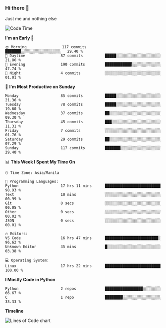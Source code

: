 ### Hi there 👋

Just me and nothing else


<!--START_SECTION:waka-->
![Code Time](http://img.shields.io/badge/Code%20Time-17%20hrs%2022%20mins-blue)

**I'm an Early 🐤** 

```text
🌞 Morning                117 commits         ███████░░░░░░░░░░░░░░░░░░   29.40 % 
🌆 Daytime                87 commits          █████░░░░░░░░░░░░░░░░░░░░   21.86 % 
🌃 Evening                190 commits         ████████████░░░░░░░░░░░░░   47.74 % 
🌙 Night                  4 commits           ░░░░░░░░░░░░░░░░░░░░░░░░░   01.01 % 
```
📅 **I'm Most Productive on Sunday** 

```text
Monday                   85 commits          █████░░░░░░░░░░░░░░░░░░░░   21.36 % 
Tuesday                  78 commits          █████░░░░░░░░░░░░░░░░░░░░   19.60 % 
Wednesday                37 commits          ██░░░░░░░░░░░░░░░░░░░░░░░   09.30 % 
Thursday                 45 commits          ███░░░░░░░░░░░░░░░░░░░░░░   11.31 % 
Friday                   7 commits           ░░░░░░░░░░░░░░░░░░░░░░░░░   01.76 % 
Saturday                 29 commits          ██░░░░░░░░░░░░░░░░░░░░░░░   07.29 % 
Sunday                   117 commits         ███████░░░░░░░░░░░░░░░░░░   29.40 % 
```


📊 **This Week I Spent My Time On** 

```text
🕑︎ Time Zone: Asia/Manila

💬 Programming Languages: 
Python                   17 hrs 11 mins      █████████████████████████   98.93 % 
Text                     10 mins             ░░░░░░░░░░░░░░░░░░░░░░░░░   00.99 % 
Git                      0 secs              ░░░░░░░░░░░░░░░░░░░░░░░░░   00.05 % 
Other                    0 secs              ░░░░░░░░░░░░░░░░░░░░░░░░░   00.02 % 
JSON                     0 secs              ░░░░░░░░░░░░░░░░░░░░░░░░░   00.01 % 

🔥 Editors: 
VS Code                  16 hrs 47 mins      ████████████████████████░   96.62 % 
Unknown Editor           35 mins             █░░░░░░░░░░░░░░░░░░░░░░░░   03.38 % 

💻 Operating System: 
Linux                    17 hrs 22 mins      █████████████████████████   100.00 % 
```

**I Mostly Code in Python** 

```text
Python                   2 repos             █████████████████░░░░░░░░   66.67 % 
C                        1 repo              ████████░░░░░░░░░░░░░░░░░   33.33 % 
```



**Timeline**

![Lines of Code chart](https://raw.githubusercontent.com/mauring55/mauring55/main/assets/bar_graph.png)


<!--END_SECTION:waka-->
